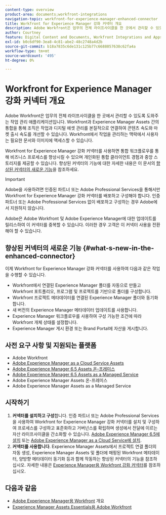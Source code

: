 ```yaml
---
content-type: overview
product-area: documents;workfront-integrations
navigation-topic: workfront-for-experience-manager-enhanced-connector
title: Workfront for Experience Manager 강화 커넥터 개요
description: Adobe Workfront은 업무의 전체 라이프사이클을 한 곳에서 관리할 수 있도록 도와주는 작업 관리 애플리케이션입니다. Workfront과 Experience Manager Assets 간의 통합을 통해 조직은 작업과 디지털 에셋 관리를 본질적으로 연결하여 콘텐츠 속도와 마켓 출시 속도를 개선할 수 있습니다. Workfront에서 작업을 관리하는 맥락에서 사용자는 필요한 문서와 이미지에 액세스할 수 있습니다.
author: Courtney
feature: Digital Content and Documents, Workfront Integrations and Apps
exl-id: b0c6df90-3ea8-4c81-abe2-48c2748a4d2b
source-git-commit: b18a7835c6de131c125b77c6688057638c62fa4a
workflow-type: tm+mt
source-wordcount: '495'
ht-degree: 0%

---
```


# Workfront for Experience Manager 강화 커넥터 개요

<!-- Audited: 01/2024 -->

Adobe Workfront은 업무의 전체 라이프사이클을 한 곳에서 관리할 수 있도록 도와주는 작업 관리 애플리케이션입니다. Workfront과 Experience Manager Assets 간의 통합을 통해 조직은 작업과 디지털 에셋 관리를 본질적으로 연결하여 콘텐츠 속도와 마켓 출시 속도를 개선할 수 있습니다. Workfront에서 작업을 관리하는 맥락에서 사용자는 필요한 문서와 이미지에 액세스할 수 있습니다.

Workfront for Experience Manager 강화 커넥터를 사용하면 통합 워크플로우를 통해 비즈니스 프로세스를 향상시킬 수 있으며 개인화된 통합 클라이언트 경험과 중앙 스토리지를 제공할 수 있습니다. 향상된 커넥터의 기능에 대한 자세한 내용은 이 문서의 [향상된 커넥터의 새로운 기능](#what-s-new-in-the-enhanced-connector)을 참조하세요.

>[!IMPORTANT]
>
>Adobe을 사용하려면 인증된 파트너 또는 Adobe Professional Services을 통해서만 Workfront for Experience Manager 강화 커넥터를 배포하고 구성해야 합니다. 인증 파트너 또는 Adobe Professional Services 없이 배포하고 구성하는 경우 Adobe에서 지원하지 않습니다.
>
>Adobe은 Adobe Workfront 및 Adobe Experience Manager에 대한 업데이트를 릴리스하여 이 커넥터를 중복할 수 있습니다. 이러한 경우 고객은 이 커넥터 사용을 전환해야 할 수 있습니다.

## 향상된 커넥터의 새로운 기능 {#what-s-new-in-the-enhanced-connector}

이제 Workfront for Experience Manager 강화 커넥터를 사용하여 다음과 같은 작업을 수행할 수 있습니다.

* Workfront에서 연결된 Experience Manager 폴더를 자동으로 만들고 Workfront 포트폴리오, 프로그램 및 프로젝트를 기반으로 폴더를 구성합니다.
* Workfront 프로젝트 메타데이터를 연결된 Experience Manager 폴더와 동기화합니다.
* 새 버전의 Experience Manager 메타데이터 업데이트를 사용합니다.
* Experience Manager 워크플로우를 사용하여 구성 가능한 조건에 따라 Workfront 개체 상태를 설정합니다.
* Experience Manager 게시 환경 또는 Brand Portal에 자산을 게시합니다.

## 사전 요구 사항 및 지원되는 플랫폼

* Adobe Workfront
* [Adobe Experience Manager as a Cloud Service Assets](https://helpx.adobe.com/legal/product-descriptions/adobe-experience-manager-cloud-service.html)
* [Adobe Experience Manager 6.5 Assets 온-프레미스](https://helpx.adobe.com/legal/product-descriptions/adobe-experience-manager-on-premise.html)
* [Adobe Experience Manager 6.5 Assets as a Managed Service](https://helpx.adobe.com/legal/product-descriptions/adobe-experience-manager-managed-services.html)
* Adobe Experience Manager Assets 온-프레미스
* Adobe Experience Manager Assets as a Managed Service

## 시작하기

1. **커넥터를 설치하고 구성**&#x200B;합니다. 인증 파트너 또는 Adobe Professional Services을 사용하여 Workfront for Experience Manager 강화 커넥터를 설치 및 구성하여 프로세스를 구성하고 표준화하고 거버넌스를 확립하며 생성에서 전달에 이르는 자산 라이프사이클을 간소화할 수 있습니다. [Adobe Experience Manager 6.5에 설치](https://experienceleague.adobe.com/en/docs/experience-manager-65/content/assets/integrations/workfront-integrations) 또는 [Adobe Experience Manager as a Cloud Service에 설치](https://experienceleague.adobe.com/en/docs/experience-manager-cloud-service/content/assets/integrations/workfront-connector-install).
1. **커넥터를 사용합니다**. Experience Manager Assets에서 프로젝트 연결 폴더의 자동 생성, Experience Manager Assets 및 폴더에 매핑된 Workfront 메타데이터, 양방향 메타데이터 동기화 등과 함께 작동하는 향상된 커넥터의 기능을 참조하십시오. 자세한 내용은 [Experience Manager용 Workfront 강화 커넥터](../../../documents/workfront-and-experience-manager-integrations/workfront-for-experience-manager-enhanced-connector/workfront-for-aem-enhanced-connector.md)를 참조하십시오.

## 다음과 같음

* [Adobe Experience Manager용 Workfront](https://business.adobe.com/products/workfront/aem-integration.html) 개요
* [Experience Manager Assets Essentials용 Adobe Workfront](../../../documents/adobe-workfront-for-experience-manager-assets-essentials/workfront-for-aem-asset-essentials.md)
